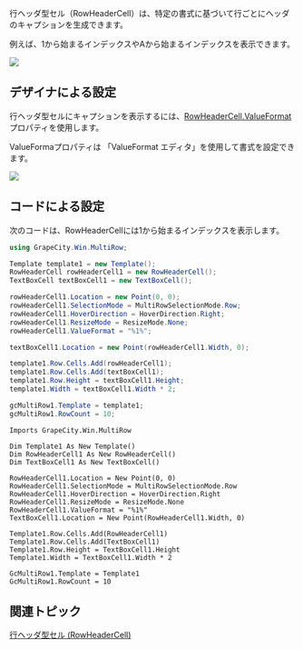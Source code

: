 
行ヘッダ型セル（RowHeaderCell）は、特定の書式に基づいて行ごとにヘッダのキャプションを生成できます。

例えば、1から始まるインデックスやAから始まるインデックスを表示できます。

![](/DOCUMENT_SITE_LINK_PREFIX_HERE/document-site-files/images/f148c511-6e98-4b55-9904-150a375d5825/images/userguide/celltype_rowheadercell_valueformat.png)

## デザイナによる設定

行ヘッダ型セルにキャプションを表示するには、[RowHeaderCell.ValueFormat](gcdocsite__documentlink?toc-item-id=c0417dd9-a392-486a-8ad5-2be93143e199)プロパティを使用します。

ValueFormaプロパティは 「ValueFormat エディタ」を使用して書式を設定できます。

![](/DOCUMENT_SITE_LINK_PREFIX_HERE/document-site-files/images/f148c511-6e98-4b55-9904-150a375d5825/images/userguide/celltype_rowheadercell_uitypeeditor.png)

## コードによる設定

次のコードは、RowHeaderCellには1から始まるインデックスを表示します。

```csharp
using GrapeCity.Win.MultiRow;

Template template1 = new Template();
RowHeaderCell rowHeaderCell1 = new RowHeaderCell();
TextBoxCell textBoxCell1 = new TextBoxCell();

rowHeaderCell1.Location = new Point(0, 0);
rowHeaderCell1.SelectionMode = MultiRowSelectionMode.Row;
rowHeaderCell1.HoverDirection = HoverDirection.Right;
rowHeaderCell1.ResizeMode = ResizeMode.None;
rowHeaderCell1.ValueFormat = "%1%";

textBoxCell1.Location = new Point(rowHeaderCell1.Width, 0);

template1.Row.Cells.Add(rowHeaderCell1);
template1.Row.Cells.Add(textBoxCell1);
template1.Row.Height = textBoxCell1.Height;
template1.Width = textBoxCell1.Width * 2;

gcMultiRow1.Template = template1;
gcMultiRow1.RowCount = 10;
```

```vbnet
Imports GrapeCity.Win.MultiRow

Dim Template1 As New Template()
Dim RowHeaderCell1 As New RowHeaderCell()
Dim TextBoxCell1 As New TextBoxCell()

RowHeaderCell1.Location = New Point(0, 0)
RowHeaderCell1.SelectionMode = MultiRowSelectionMode.Row
RowHeaderCell1.HoverDirection = HoverDirection.Right
RowHeaderCell1.ResizeMode = ResizeMode.None
RowHeaderCell1.ValueFormat = "%1%"
TextBoxCell1.Location = New Point(RowHeaderCell1.Width, 0)

Template1.Row.Cells.Add(RowHeaderCell1)
Template1.Row.Cells.Add(TextBoxCell1)
Template1.Row.Height = TextBoxCell1.Height
Template1.Width = TextBoxCell1.Width * 2

GcMultiRow1.Template = Template1
GcMultiRow1.RowCount = 10
```

## 関連トピック

[行ヘッダ型セル (RowHeaderCell)](gcdocsite__documentlink?toc-item-id=c2cb07ea-de81-4b50-9188-43ce333a5985)